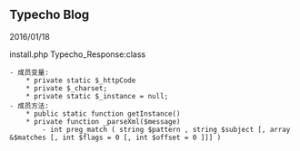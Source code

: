 ## Typecho Blog

2016/01/18

install.php 
	Typecho_Response:class

	- 成员变量:
		* private static $_httpCode
		* private $_charset;
		* private static $_instance = null;
	- 成员方法:
		* public static function getInstance()
		* private function _parseXml($message)
			- int preg_match ( string $pattern , string $subject [, array &$matches [, int $flags = 0 [, int $offset = 0 ]]] )
